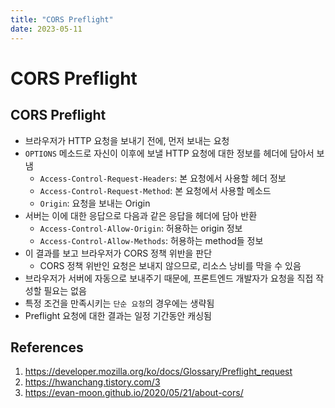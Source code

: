 ```yaml
---
title: "CORS Preflight"
date: 2023-05-11
---
```


# CORS Preflight

## CORS Preflight

- 브라우저가 HTTP 요청을 보내기 전에, 먼저 보내는 요청
- `OPTIONS` 메소드로 자신이 이후에 보낼 HTTP 요청에 대한 정보를 헤더에 담아서 보냄
  - `Access-Control-Request-Headers`: 본 요청에서 사용할 헤더 정보
  - `Access-Control-Request-Method`: 본 요청에서 사용할 메소드
  - `Origin`: 요청을 보내는 Origin
- 서버는 이에 대한 응답으로 다음과 같은 응답을 헤더에 담아 반환
  - `Access-Control-Allow-Origin`: 허용하는 origin 정보
  - `Access-Control-Allow-Methods`: 허용하는 method들 정보
- 이 결과를 보고 브라우저가 CORS 정책 위반을 판단
  - CORS 정책 위반인 요청은 보내지 않으므로, 리소스 낭비를 막을 수 있음
- 브라우저가 서버에 자동으로 보내주기 때문에, 프론트엔드 개발자가 요청을 직접 작성할 필요는 없음
- 특정 조건을 만족시키는 `단순 요청`의 경우에는 생략됨
- Preflight 요청에 대한 결과는 일정 기간동안 캐싱됨

## References

1. https://developer.mozilla.org/ko/docs/Glossary/Preflight_request
2. https://hwanchang.tistory.com/3
3. https://evan-moon.github.io/2020/05/21/about-cors/
